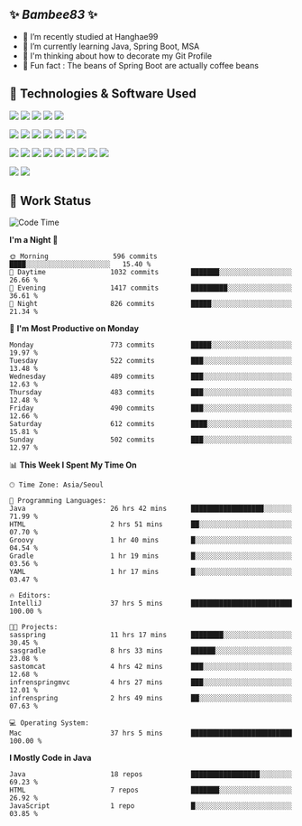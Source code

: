 ##  ✨ _Bambee83_ ✨ 

- 🔭 I’m recently studied at Hanghae99
- 🌱 I’m currently learning Java, Spring Boot, MSA
- 🤔 I'm thinking about how to decorate my Git Profile
- 🪹 Fun fact : The beans of Spring Boot are actually coffee beans 

<!-- - 💬 Ask me about ...
- 📫 How to reach me: ...
- 😄 Pronouns: ...
- 👯 I’m looking to collaborate on ...-->

## 🔧  Technologies & Software Used

<img src="https://img.shields.io/badge/Java-007396?style=flat-round&logo=OpenJDK&logoColor=white"/> <img src="https://img.shields.io/badge/Spring-6DB33F?style=flat-round&logo=spring&logoColor=white"/>   <img src="https://img.shields.io/badge/SpringBoot-6DB33F?style=flat-round&logo=springboot&logoColor=white"/>  <img src="https://img.shields.io/badge/SpringSecurity-6DB33F?style=flat-round&logo=SpringSecurity&logoColor=white"/>   <img src="https://img.shields.io/badge/JSON Web Token-000000?style=flat-round&logo=JSON Web Tokens&logoColor=white"/> 

<img src="https://img.shields.io/badge/github-181717?style=flat-round&logo=github&logoColor=white"/> <img src="https://img.shields.io/badge/git-F05032?style=flat-round&logo=git&logoColor=white"/> <img src="https://img.shields.io/badge/githubactions-2088FF?style=flat-round&logo=githubactions&logoColor=white"/>  <img src="https://img.shields.io/badge/Gradle-02303A?style=flat-round&logo=Gradle&logoColor=white"/>  <img src="https://img.shields.io/badge/IntelliJIDEA-000000?style=flat-round&logo=IntelliJIDEA&logoColor=white"/>  <img src="https://img.shields.io/badge/Postman-FF6C37?style=flat-round&logo=Postman&logoColor=white"/>  <img src="https://img.shields.io/badge/Sourcetree-0052CC?style=flat-round&logo=Sourcetree&logoColor=white"/>

<img src="https://img.shields.io/badge/AmazonS3-569A31?style=flat-round&logo=AmazonS3&logoColor=white"/>  <img src="https://img.shields.io/badge/AmazonEC2-FF9900?style=flat-round&logo=AmazonEC2&logoColor=white"/>  <img src="https://img.shields.io/badge/AmazonRDS-527FFF?style=flat-round&logo=AmazonRDS&logoColor=white"/>  <img src="https://img.shields.io/badge/MySQL-4479A1?style=flat-round&logo=MySQL&logoColor=white"/>  <img src="https://img.shields.io/badge/MongoDB-47A248?style=flat-round&logo=MongoDB&logoColor=white"/> <img src="https://img.shields.io/badge/Ubuntu-E95420?style=flat-round&logo=Ubuntu&logoColor=white"/> <img src="https://img.shields.io/badge/FileZilla-BF0000?style=flat-round&logo=filezilla&logoColor=white"/> <img src="https://img.shields.io/badge/Notion-000000?style=flat-round&logo=Notion&logoColor=white"/> <img src="https://img.shields.io/badge/Slack-F06A6A?style=flat-round&logo=slack&logoColor=white"/>

<img src="https://img.shields.io/badge/AmazonCloudfront-3693F3?style=flat-round&logo=iCloud&logoColor=white"/> <img src="https://img.shields.io/badge/ApacheJMeter-D22128?style=flat-round&logo=apachejmeter&logoColor=white"/> 
 
<!-- Markdown lang
[![Bambee83 Badge](https://img.shields.io/badge/Bambee83'blog-4A154B.svg?&style=for-the-badge&logo=Bloglovin&link=https://blog.naver.com/bambee83)](https://blog.naver.com/bambee83)
## 🚀  GitHub stats & Top Langs
[![Bambee83's GitHub stats-Dark](https://github-readme-stats.vercel.app/api?username=bambee83&show_icons=true&theme=dark#gh-dark-mode-only)]((https://github.com/bambee83/github-readme-stats#gh-dark-mode-only))
![Top Langs-Dark](https://github-readme-stats.vercel.app/api/top-langs/?username=bambee83&layout=compact&theme=dark#gh-dark-mode-only)
## 🐳   Project
[mini project - SeoulCulturePort](https://github.com/event-information)
[clone coding - Instaclone](https://github.com/instaclone8)
[final project - emotrak](https://github.com/EmoTrak)
[![bambee83's wakatime stats](https://github-readme-stats.vercel.app/api/wakatime?username=bambee83)]
 -->
## 🐳 Work Status
<!--START_SECTION:waka-->
![Code Time](http://img.shields.io/badge/Code%20Time-249%20hrs%2026%20mins-blue)

**I'm a Night 🦉** 

```text
🌞 Morning                596 commits         ████░░░░░░░░░░░░░░░░░░░░░   15.40 % 
🌆 Daytime                1032 commits        ███████░░░░░░░░░░░░░░░░░░   26.66 % 
🌃 Evening                1417 commits        █████████░░░░░░░░░░░░░░░░   36.61 % 
🌙 Night                  826 commits         █████░░░░░░░░░░░░░░░░░░░░   21.34 % 
```
📅 **I'm Most Productive on Monday** 

```text
Monday                   773 commits         █████░░░░░░░░░░░░░░░░░░░░   19.97 % 
Tuesday                  522 commits         ███░░░░░░░░░░░░░░░░░░░░░░   13.48 % 
Wednesday                489 commits         ███░░░░░░░░░░░░░░░░░░░░░░   12.63 % 
Thursday                 483 commits         ███░░░░░░░░░░░░░░░░░░░░░░   12.48 % 
Friday                   490 commits         ███░░░░░░░░░░░░░░░░░░░░░░   12.66 % 
Saturday                 612 commits         ████░░░░░░░░░░░░░░░░░░░░░   15.81 % 
Sunday                   502 commits         ███░░░░░░░░░░░░░░░░░░░░░░   12.97 % 
```


📊 **This Week I Spent My Time On** 

```text
🕑︎ Time Zone: Asia/Seoul

💬 Programming Languages: 
Java                     26 hrs 42 mins      ██████████████████░░░░░░░   71.99 % 
HTML                     2 hrs 51 mins       ██░░░░░░░░░░░░░░░░░░░░░░░   07.70 % 
Groovy                   1 hr 40 mins        █░░░░░░░░░░░░░░░░░░░░░░░░   04.54 % 
Gradle                   1 hr 19 mins        █░░░░░░░░░░░░░░░░░░░░░░░░   03.56 % 
YAML                     1 hr 17 mins        █░░░░░░░░░░░░░░░░░░░░░░░░   03.47 % 

🔥 Editors: 
IntelliJ                 37 hrs 5 mins       █████████████████████████   100.00 % 

🐱‍💻 Projects: 
sasspring                11 hrs 17 mins      ████████░░░░░░░░░░░░░░░░░   30.45 % 
sasgradle                8 hrs 33 mins       ██████░░░░░░░░░░░░░░░░░░░   23.08 % 
sastomcat                4 hrs 42 mins       ███░░░░░░░░░░░░░░░░░░░░░░   12.68 % 
infrenspringmvc          4 hrs 27 mins       ███░░░░░░░░░░░░░░░░░░░░░░   12.01 % 
infrenspring             2 hrs 49 mins       ██░░░░░░░░░░░░░░░░░░░░░░░   07.63 % 

💻 Operating System: 
Mac                      37 hrs 5 mins       █████████████████████████   100.00 % 
```

**I Mostly Code in Java** 

```text
Java                     18 repos            █████████████████░░░░░░░░   69.23 % 
HTML                     7 repos             ███████░░░░░░░░░░░░░░░░░░   26.92 % 
JavaScript               1 repo              █░░░░░░░░░░░░░░░░░░░░░░░░   03.85 % 
```




<!--END_SECTION:waka-->
